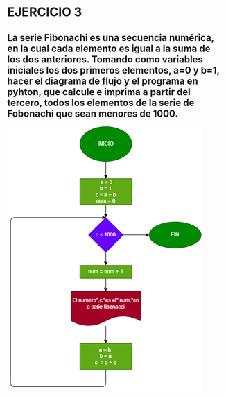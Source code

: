 # EJERCICIO 3
## La serie Fibonachi es una secuencia numérica, en la cual cada elemento es igual a la suma de los dos anteriores. Tomando como variables iniciales los dos primeros elementos, a=0 y b=1, hacer el diagrama de flujo y el programa en pyhton, que calcule e imprima a partir del tercero, todos los elementos de la serie de Fobonachi que sean menores de 1000.

![Diagrama de flujo](diagrama.png "Diagrama de flujo") 
